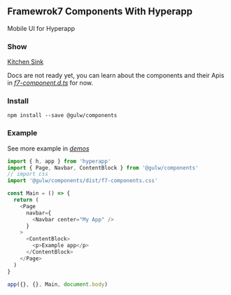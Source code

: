 ## Framewrok7 Components With Hyperapp

Mobile UI for Hyperapp

### Show

[Kitchen Sink](https://venecy.github.io/f7c/kitchen-sink/)

Docs are not ready yet, 
you can learn about the components and their Apis in *[f7-component.d.ts](https://github.com/venecy/f7c/blob/master/components/index.d.ts)* for now.

### Install

    npm install --save @gulw/components

### Example

See more example in *[demos](https://github.com/venecy/f7c/tree/master/kitchen-sink/demos)*

```js
import { h, app } from 'hyperapp'
import { Page, Navbar, ContentBlock } from '@gulw/components'
// import css
import '@gulw/components/dist/f7-components.css'

const Main = () => {
  return (
    <Page
      navbar={
        <Navbar center="My App" />
      }
    >
      <ContentBlock>
        <p>Example app</p>
      </ContentBlock>
    </Page>
  )
}

app({}, {}, Main, document.body)

```

